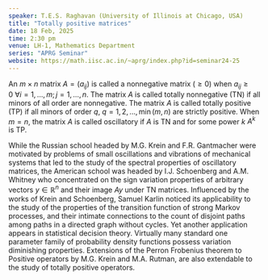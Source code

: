 ```yaml
---
speaker: T.E.S. Raghavan (University of Illinois at Chicago, USA)
title: "Totally positive matrices"
date: 18 Feb, 2025
time: 2:30 pm
venue: LH-1, Mathematics Department
series: "APRG Seminar"
website: https://math.iisc.ac.in/~aprg/index.php?id=seminar24-25
---
```


An $m \times n$ matrix $A = (a_{ij})$ is called a nonnegative matrix ($\geq 0$) when $a_{ij} \geq 0\ \forall i=1,\dots,m; j = 1,\dots,n$. The matrix
$A$ is called totally nonnegative (TN) if all minors of all order are nonnegative. The matrix $A$ is called totally positive (TP) if all minors of
order $q$, $q = 1, 2, \dots, \min(m, n)$ are strictly positive. When $m=n$, the matrix $A$ is called oscillatory if $A$ is TN and for some power
$k$ $A^k$ is TP.

While the Russian school headed by M.G. Krein and F.R. Gantmacher were motivated by problems of small oscillations and vibrations of mechanical
systems that led to the study of the spectral properties of oscillatory matrices, the American school was headed by I.J. Schoenberg and A.M. Whitney
who concentrated on the sign variation properties of arbitrary vectors $y \in \mathbb{R}^n$ and their image $Ay$ under TN matrices. Influenced by
the works of Krein and Schoenberg, Samuel Karlin noticed its applicability to the study of the properties of the transition function of strong
Markov processes, and their intimate connections to the count of disjoint paths among paths in a directed graph without cycles. Yet another application
appears in statistical decision theory. Virtually many standard one parameter family of probability density functions possess variation diminishing
properties. Extensions of the Perron Frobenius theorem to Positive operators by M.G. Krein and M.A. Rutman, are also extendable to the study of
totally positive operators.
